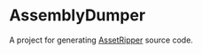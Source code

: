 # AssemblyDumper

A project for generating [AssetRipper](https://github.com/AssetRipper/AssetRipper) source code.